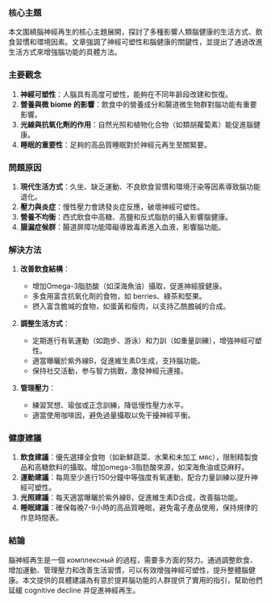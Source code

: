 ### 核心主題
本文圍繞腦神經再生的核心主題展開，探討了多種影響人類腦健康的生活方式、飲食習慣和環境因素。文章強調了神經可塑性和腦健康的關鍵性，並提出了通過改進生活方式來增強腦功能的具體方法。

### 主要觀念
1. **神經可塑性**：人腦具有高度可塑性，能夠在不同年齡段改建和恢復。
2. **營養與微 biome 的影響**：飲食中的營養成分和腸道微生物群對腦功能有重要影響。
3. **光線與抗氧化劑的作用**：自然光照和植物化合物（如類胡蘿蔔素）能促進腦健康。
4. **睡眠的重要性**：足夠的高品質睡眠對於神經元再生至關緊要。

### 問題原因
1. **現代生活方式**：久坐、缺乏運動、不良飲食習慣和環境汙染等因素導致腦功能退化。
2. **壓力與炎症**：慢性壓力會誘發炎症反應，破壞神經可塑性。
3. **營養不均衡**：西式飲食中高糖、高鹽和反式脂肪的攝入影響腦健康。
4. **腸漏症候群**：腸道屏障功能障礙導致毒素進入血液，影響腦功能。

### 解決方法
1. **改善飲食結構**：
   - 增加Omega-3脂肪酸（如深海魚油）攝取，促進神經膜健康。
   - 多食用富含抗氧化劑的食物，如 berries、綠茶和堅果。
   - 摂入富含膽堿的食物，如蛋黃和瘦肉，以支持乙酰膽碱的合成。

2. **調整生活方式**：
   - 定期進行有氧運動（如跑步、游泳）和力訓（如重量訓練），增強神經可塑性。
   - 適當曝曬於紫外線B，促進維生素D生成，支持腦功能。
   - 保持社交活動，参与智力挑戰，激發神經元連接。

3. **管理壓力**：
   - 練習冥想、瑜伽或正念訓練，降低慢性壓力水平。
   - 適當使用咖啡因，避免過量攝取以免干擾神經平衡。

### 健康建議
1. **飲食建議**：優先選擇全食物（如新鮮蔬菜、水果和未加工 мяс），限制精製食品和高糖飲料的攝取。增加omega-3脂肪酸來源，如深海魚油或亞麻籽。
2. **運動建議**：每周至少進行150分鐘中等強度有氧運動，配合力量訓練以提升神經可塑性。
3. **光照建議**：每天適當曝曬於紫外線B，促進維生素D合成，改善腦功能。
4. **睡眠建議**：確保每晚7-9小時的高品質睡眠，避免電子產品使用，保持規律的作息時間表。

### 結論
腦神經再生是一個 комплексный 的過程，需要多方面的努力。通過調整飲食、增加運動、管理壓力和改善生活習慣，可以有效增強神經可塑性，提升整體腦健康。本文提供的具體建議為有意於提昇腦功能的人群提供了實用的指引，幫助他們延緩 cognitive decline 并促進神經再生。
